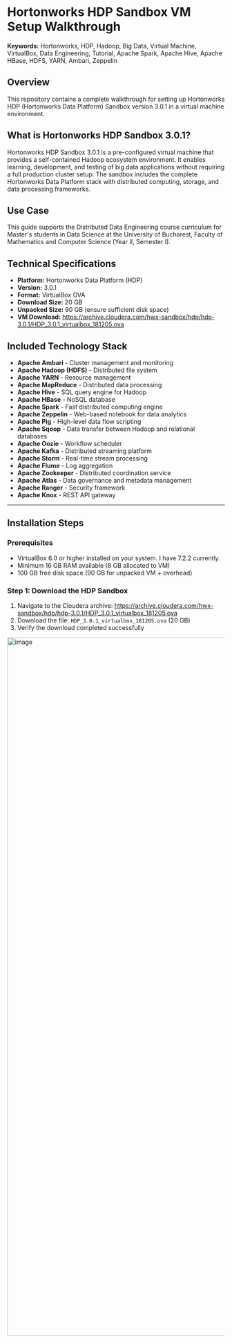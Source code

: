 # Hortonworks HDP Sandbox VM Setup Walkthrough

**Keywords:** Hortonworks, HDP, Hadoop, Big Data, Virtual Machine, VirtualBox, Data Engineering, Tutorial, Apache Spark, Apache Hive, Apache HBase, HDFS, YARN, Ambari, Zeppelin

## Overview
This repository contains a complete walkthrough for setting up Hortonworks HDP (Hortonworks Data Platform) Sandbox version 3.0.1 in a virtual machine environment.

## What is Hortonworks HDP Sandbox 3.0.1?
Hortonworks HDP Sandbox 3.0.1 is a pre-configured virtual machine that provides a self-contained Hadoop ecosystem environment. It enables learning, development, and testing of big data applications without requiring a full production cluster setup. The sandbox includes the complete Hortonworks Data Platform stack with distributed computing, storage, and data processing frameworks.

## Use Case
This guide supports the Distributed Data Engineering course curriculum for Master's students in Data Science at the University of Bucharest, Faculty of Mathematics and Computer Science (Year II, Semester I).

## Technical Specifications
- **Platform:** Hortonworks Data Platform (HDP)
- **Version:** 3.0.1
- **Format:** VirtualBox OVA
- **Download Size:** 20 GB
- **Unpacked Size:** 90 GB (ensure sufficient disk space)
- **VM Download:** https://archive.cloudera.com/hwx-sandbox/hdp/hdp-3.0.1/HDP_3.0.1_virtualbox_181205.ova

## Included Technology Stack
- **Apache Ambari** - Cluster management and monitoring
- **Apache Hadoop (HDFS)** - Distributed file system
- **Apache YARN** - Resource management
- **Apache MapReduce** - Distributed data processing
- **Apache Hive** - SQL query engine for Hadoop
- **Apache HBase** - NoSQL database
- **Apache Spark** - Fast distributed computing engine
- **Apache Zeppelin** - Web-based notebook for data analytics
- **Apache Pig** - High-level data flow scripting
- **Apache Sqoop** - Data transfer between Hadoop and relational databases
- **Apache Oozie** - Workflow scheduler
- **Apache Kafka** - Distributed streaming platform
- **Apache Storm** - Real-time stream processing
- **Apache Flume** - Log aggregation
- **Apache Zookeeper** - Distributed coordination service
- **Apache Atlas** - Data governance and metadata management
- **Apache Ranger** - Security framework
- **Apache Knox** - REST API gateway

---


## Installation Steps

### Prerequisites
- VirtualBox 6.0 or higher installed on your system. I have 7.2.2 currently.
- Minimum 16 GB RAM available (8 GB allocated to VM)
- 100 GB free disk space (90 GB for unpacked VM + overhead)

### Step 1: Download the HDP Sandbox
1. Navigate to the Cloudera archive:  https://archive.cloudera.com/hwx-sandbox/hdp/hdp-3.0.1/HDP_3.0.1_virtualbox_181205.ova
2. Download the file: `HDP_3.0.1_virtualbox_181205.ova` (20 GB)
3. Verify the download completed successfully

<img width="2624" height="1616" alt="image" src="https://github.com/user-attachments/assets/84851ae6-5132-4009-b855-eb7239584e28" />


